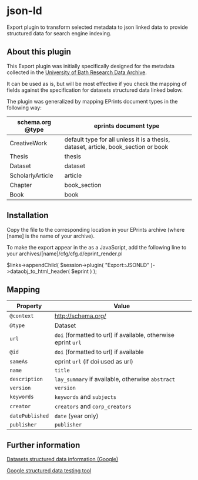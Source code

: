 # json-ld
Export plugin to transform selected metadata to json linked data to provide structured data for search engine indexing.

## About this plugin

This Export plugin was initially specifically designed for the metadata collected in the [University of Bath Research Data Archive](http://researchdata.bath.ac.uk/).

It can be used as is, but will be most effective if you check the mapping of fields against the specification for datasets structured data linked below.

The plugin was generalized by mapping EPrints document types in the following way:

| schema.org @type | eprints document type |
| ---------------- | ----------------------|
| CreativeWork | default type for all unless it is a thesis, dataset, article, book_section or book |
| Thesis | thesis |
| Dataset | dataset |
| ScholarlyArticle | article |
| Chapter | book_section |
| Book | book |


## Installation

Copy the file to the corresponding location in your EPrints archive (where [name] is the name of your archive).

To make the export appear in the <head> as a JavaScript, add the following line to your archives/[name]/cfg/cfg.d/eprint_render.pl

$links->appendChild( $session->plugin( "Export::JSONLD" )->dataobj_to_html_header( $eprint ) );

## Mapping

| Property | Value |
| -------- | ----- |
| `@context` | http://schema.org/ |
| `@type` | Dataset |
| `url` | `doi` (formatted to url) if available, otherwise eprint `url` |
| `@id` | `doi` (formatted to url) if available |
| `sameAs` | eprint `url` (if doi used as url) |
| `name` | `title` |
| `description` | `lay_summary` if available, otherwise `abstract` |
| `version` | `version` |
| `keywords` | `keywords` and `subjects` |
| `creator` | `creators` and `corp_creators` |
| `datePublished` | `date` (year only) |
| `publisher` | `publisher` |

## Further information

[Datasets structured data information (Google)](https://developers.google.com/search/docs/data-types/datasets)

[Google structured data testing tool](https://search.google.com/structured-data/testing-tool)
